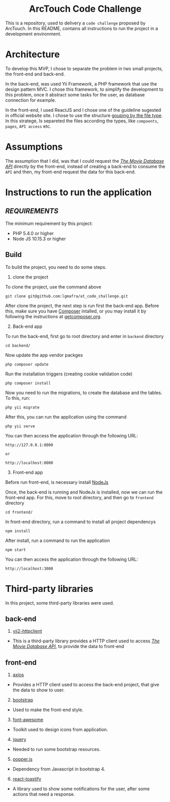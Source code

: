 <p align="center">
    <h1 align="center">ArcTouch Code Challenge</h1>
</p>

This is a repository, used to delivery a `code challenge` proposed by ArcTouch. In this README, contains all instructions to run the project in a development environment.

# Architecture
To develop this MVP, I chose to separate the problem in two small projects, the front-end and back-end.

In the back-end, was used Yii Framework, a PHP framework that use the design pattern MVC. I chose this framework, to simplify the development to this problem, once it abstract some tasks for the user, as database connection for example.

In the front-end, I used ReactJS and I chose one of the guideline sugested in official website site. I chose to use the structure [gouping by the file type](https://reactjs.org/docs/faq-structure.html#grouping-by-file-type). In this stratege, Is separeted the files according the types, like `compoents`, `pages`, `API access` etc.

# Assumptions
The assumption that I did, was that I could request the _[The Movie Database API](https://developers.themoviedb.org/3)_ directly by the front-end, instead of creating a back-end to consume the `API` and then, my front-end request the data for this back-end.

# Instructions to run the application

## _REQUIREMENTS_
The minimum requirement by this project:
- PHP 5.4.0 or higher
- Node JS 10.15.3 or higher

## Build
To build the project, you need to do some steps.

1. clone the project

To clone the project, use the command above
```
git clone git@github.com:lgmafra/at_code_challenge.git
```

After clone the project, the next step is run first the back-end app. Before this, make sure you have [Composer](http://getcomposer.org/) intalled, or you may install it by following the instructions
at [getcomposer.org](http://getcomposer.org/doc/00-intro.md#installation-nix).

2. Back-end app

To run the back-end, first go to root directory and enter in `backend` directory
```
cd backend/
```

Now update the app vendor packges
```
php composer update
```

Run the installation triggers (creating cookie validation code)
```
php composer install
```

Now you need to run the migrations, to create the database and the tables. To this, run:
```
php yii migrate
```

After this, you can run the application using the command
```
php yii serve
```

You can then access the application through the following URL:
```
http://127.0.0.1:8000

or

http://localhost:8000
```


3. Front-end app

Before run front-end, is necessary install [NodeJs](https://nodejs.org/en/)

Once, the back-end is running and NodeJs is installed, now we can run the front-end app. For this, move to root directory, and then go to `frontend` directory
```
cd frontend/
```

In front-end directory, run a command to install all project dependencys
```
npm install
```

After install, run a command to run the application
```
npm start
```

You can then access the application through the following URL:
```
http://localhost:3000
```

# Third-party libraries

In this project, some third-party libraries were used.
## back-end
1. [yii2-httpclient](https://github.com/yiisoft/yii2-httpclient)
- This is a third-party library provides a HTTP client used to access _[The Movie Database API](https://developers.themoviedb.org/3)_, to provide the data to front-end

## front-end
1. [axios](https://github.com/axios/axios)
- Provides a HTTP client used to access the back-end project, that give the data to show to user.

2. [bootstrap](https://github.com/twbs/bootstrap)
- Used to make the front-end style.

3. [font-awesome](https://github.com/FortAwesome/Font-Awesome)
- Toolkit used to design icons from application.

4. [jquery](https://github.com/jquery/jquery)
- Needed to run some bootstrap resources.

5. [popper.js](https://github.com/pemrouz/popper)
- Dependency from Javascript in bootstrap 4.

6. [react-toastify](https://github.com/fkhadra/react-toastify)
- A library used to show some notifications for the user, after some actions that need a response.